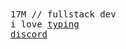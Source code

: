 <samp>
17M // fullstack dev<br>
i love <a href="https://monkeytype.com/profile/aryanwf" target="_blank">typing</a><br>
<a href="https://discord.com/users/616914110113644544" target="_blank">discord</a>
</samp>
